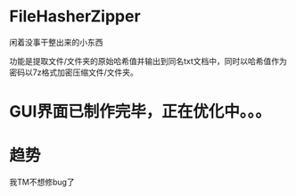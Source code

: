 # FileHasherZipper
闲着没事干整出来的小东西

功能是提取文件/文件夹的原始哈希值并输出到同名txt文档中，同时以哈希值作为密码以7z格式加密压缩文件/文件夹。

# GUI界面已制作完毕，正在优化中。。。

# 趋势
我TM不想修bug了